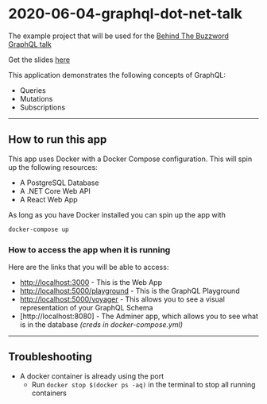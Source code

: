 # 2020-06-04-graphql-dot-net-talk

The example project that will be used for the [Behind The Buzzword GraphQL talk](https://www.meetup.com/Behind-The-Buzz-Word/events/270628477/)

Get the slides [here](https://docs.google.com/presentation/d/1K6EzeM9UXq2Nxp6OT3Kx59TkHXw8KQi7XNBop0mgtXk/edit?usp=sharing)

This application demonstrates the following concepts of GraphQL:

- Queries
- Mutations
- Subscriptions

---

## How to run this app

This app uses Docker with a Docker Compose configuration. This will spin up the following resources:

- A PostgreSQL Database
- A .NET Core Web API
- A React Web App

As long as you have Docker installed you can spin up the app with

```bash
docker-compose up
```

### How to access the app when it is running

Here are the links that you will be able to access:

- [http://localhost:3000]() - This is the Web App
- [http://localhost:5000/playground]() - This is the GraphQL Playground
- [http://localhost:5000/voyager]() - This allows you to see a visual representation of your GraphQL Schema
- [http://localhost:8080] - The Adminer app, which allows you to see what is in the database _(creds in docker-compose.yml)_

---

## Troubleshooting

- A docker container is already using the port
  - Run `docker stop $(docker ps -aq)` in the terminal to stop all running containers
